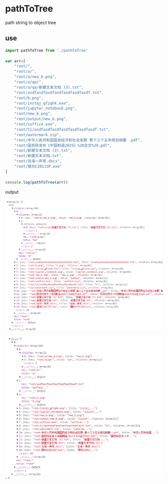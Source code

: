 # pathToTree
path string to object tree


## use

```js
import pathToTree from './pathToTree'

var arr=[
    "root/",
    "root/a/",
    "root/a/new_b.png",
    "root/a/qa/",
    "root/a/qa/新建文本文档 (3).txt",
    "root/asdfasdfasdfasdfasdfasdfasdf.txt",
    "root/b.png",
    "root/instqj_gfzqhk.exe",
    "root/jupyter_notebook.png",
    "root/new_b.png",
    "root/output/new_b.png",
    "root/soffice.exe",
    "root/ti/asdfasdfasdfasdfasdfasdfasdf.txt",
    "root/watermark.zip",
    "root/中华人民共和国国民经济和社会发展 第十三个五年规划纲要 .pdf",
    "root/国务院发布《中国制造2025》%28全文%29.pdf",
    "root/新建文本文档 (3).txt",
    "root/新建文本文档.txt",
    "root/沧海一声笑.docx",
    "root/理光C2011SP.exe"
]

console.log(pathToTree(arr))
```
output

![image](https://raw.githubusercontent.com/Liaozhenting/pathToTree/master/example.png)

![image](https://github.com/Liaozhenting/pathToTree/blob/master/example2.PNG?raw=true)

